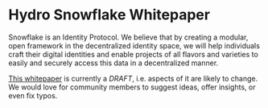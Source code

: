 # Hydro Snowflake Whitepaper
Snowflake is an Identity Protocol. We believe that by creating a modular, open framework in the decentralized identity space, we will help individuals craft their digital identities and enable projects of all flavors and varieties to easily and securely access this data in a decentralized manner.

[This whitepaper](./Snowflake_DRAFT.md) is currently a *DRAFT*, i.e. aspects of it are likely to change. We would love for community members to suggest ideas, offer insights, or even fix typos.
